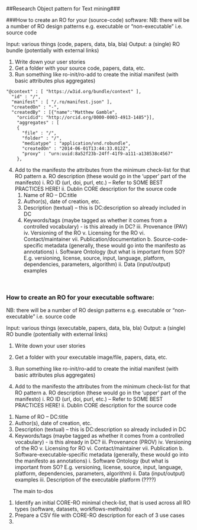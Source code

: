 ##Research Object pattern for Text mining###

###How to create an RO for your (source-code) software:
NB: there will be a number of RO design patterns e.g. executable or “non-executable” i.e. source code

Input: various things (code, papers, data, bla, bla)
Output: a (single) RO bundle  (potentially with external links)

1)	Write down your user stories
2)	Get a folder with your source code, papers, data, etc.
3)	Run something like ro-init/ro-add to create the initial manifest (with basic attributes plus aggregates)

```
"@context" : [ "https://w3id.org/bundle/context" ],
  "id" : "/",
  "manifest" : [ "/.ro/manifest.json" ],
  "createdOn" : "-",
  "createdBy" : [{"name":"Matthew Gamble",
    "orcidid": "http://orcid.org/0000-0003-4913-1485"}],
    "aggregates" : [
    {
      "file" : "/",
      "folder" : "/",
      "mediatype" : "application/vnd.robundle",
      "createdOn" : "2014-06-01T13:44:33.012Z",
      "proxy" : "urn:uuid:8a52f23b-24ff-41f9-a111-a138538c4567"
    },
```

4)	Add to the manifesto the attributes from the minimum check-list for that RO pattern
  a.	RO description (these would go in the ‘upper’ part of the manifesto)
    i.	RO ID (url, doi, purl, etc.) – Refer to SOME BEST PRACTICES HERE!
    ii.	Dublin CORE description for the source code 
      1.	Name of RO – DC:title
      2.	Author(s), date of creation, etc.
      3.	Description (textual) – this is DC:description so already included in DC
      4.	Keywords/tags (maybe tagged as whether it comes from a controlled vocabulary) - is this already in DC?
    iii.	Provenance (PAV)
    iv.	Versioning of the RO
    v.	Licensing for the RO
    vi.	Contact/maintainer
    vii.	Publication/documentation
  b.	Source-code-specific metadata (generally, these would go into the manifesto as annotations)
      i.	Software Ontology (but what is important from SO? E.g. versioning, license,  source, input, language, platform, dependencies, parameters, algorithm)
      ii.	Data (input/output) examples


 

### How to create an RO for your executable software:
NB: there will be a number of RO design patterns e.g. executable or “non-executable” i.e. source code

Input: various things (executable, papers, data, bla, bla)
Output: a (single) RO bundle (potentially with external links)

1)	Write down your user stories
2)	Get a folder with your executable image/file, papers, data, etc.
3)	Run something like ro-init/ro-add to create the initial manifest (with basic attributes plus aggregates)

4)	Add to the manifesto the attributes from the minimum check-list for that RO pattern
a.	RO description (these would go in the ‘upper’ part of the manifesto)
i.	RO ID (url, doi, purl, etc.) – Refer to SOME BEST PRACTICES HERE!
ii.	Dublin CORE description for the source code 
1.	Name of RO – DC:title
2.	Author(s), date of creation, etc.
3.	Description (textual) – this is DC:description so already included in DC
4.	Keywords/tags (maybe tagged as whether it comes from a controlled vocabulary) - is this already in DC?
iii.	Provenance (PROV)
iv.	Versioning of the RO
v.	Licensing for RO
vi.	Contact/maintainer
vii.	Publication 
b.	Software-executable-specific metadata (generally, these would go into the manifesto as annotations)
i.	Software Ontology (but what is important from SO? E.g. versioning, license,  source, input, language, platform, dependencies, parameters, algorithm)
ii.	Data (input/output) examples
iii.	Description of the executable platform (????)

 
The main to-dos

1)	Identify an initial CORE-RO minimal check-list, that is used across all RO types (software, datasets, workflows-methods)
2)	Prepare a CSV file with CORE-RO description for each of 3 use cases
3)	
